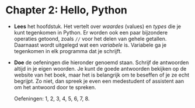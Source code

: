 # Chapter 2: Hello, Python

-   **Lees** het hoofdstuk. Het vertelt over *waardes* (values) en *types* die je kunt tegenkomen in Python. Er worden ook een paar bijzondere operaties getoond, zoals `//` voor het delen van gehele getallen. Daarnaast wordt uitgelegd wat een *variabele* is. Variabele ga je tegenkomen in elk programma dat je schrijft.

-   **Doe** de oefeningen die hieronder genoemd staan. Schrijf de antwoorden altijd in je eigen woorden. Je kunt de goede antwoorden bekijken op de website van het boek, maar het is belangrijk om te beseffen of je ze echt begrijpt. Zo niet, dan spreek je even een medestudent of assistent aan om het antwoord door te spreken.

    Oefeningen: 1, 2, 3, 4, 5, 6, 7, 8.
